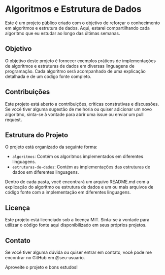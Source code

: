 <!-- FILEPATH: /home/cmelo/dev/golang/alog-study/algoritmos-e-estrutura-de-dados/README.md -->

# Algoritmos e Estrutura de Dados

Este é um projeto público criado com o objetivo de reforçar o conhecimento em algoritmos e estrutura de dados. Aqui, estarei compartilhando cada algoritmo que eu estudar ao longo das últimas semanas.

## Objetivo

O objetivo deste projeto é fornecer exemplos práticos de implementações de algoritmos e estruturas de dados em diversas linguagens de programação. Cada algoritmo será acompanhado de uma explicação detalhada e de um código fonte completo.

## Contribuições

Este projeto está aberto a contribuições, críticas construtivas e discussões. Se você tiver alguma sugestão de melhoria ou quiser adicionar um novo algoritmo, sinta-se à vontade para abrir uma issue ou enviar um pull request.

## Estrutura do Projeto

O projeto está organizado da seguinte forma:

- `algoritmos`: Contém os algoritmos implementados em diferentes linguagens.
- `estruturas-de-dados`: Contém as implementações das estruturas de dados em diferentes linguagens.

Dentro de cada pasta, você encontrará um arquivo README.md com a explicação do algoritmo ou estrutura de dados e um ou mais arquivos de código fonte com a implementação em diferentes linguagens.

## Licença

Este projeto está licenciado sob a licença MIT. Sinta-se à vontade para utilizar o código fonte aqui disponibilizado em seus próprios projetos.

## Contato

Se você tiver alguma dúvida ou quiser entrar em contato, você pode me encontrar no GitHub em @seu-usuario.

Aproveite o projeto e bons estudos!